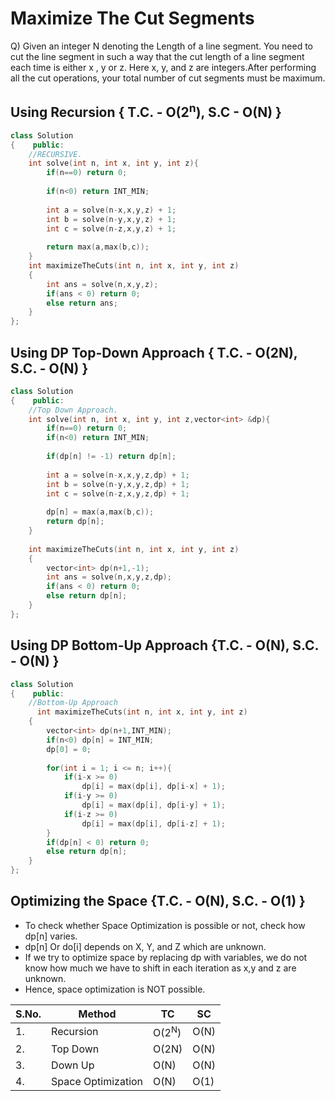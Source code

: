 # Maximize The Cut Segments

Q) Given an integer N denoting the Length of a line segment. You need to cut the line segment in such a way that the cut length of a line segment each time is either x , y or z. Here x, y, and z are integers.After performing all the cut operations, your total number of cut segments must be maximum.

## Using Recursion { T.C. - O(2<sup>n</sup>), S.C - O(N) }
```cpp
class Solution
{    public:
    //RECURSIVE.
    int solve(int n, int x, int y, int z){
        if(n==0) return 0;
        
        if(n<0) return INT_MIN;
        
        int a = solve(n-x,x,y,z) + 1;
        int b = solve(n-y,x,y,z) + 1;
        int c = solve(n-z,x,y,z) + 1;
        
        return max(a,max(b,c));
    }
    int maximizeTheCuts(int n, int x, int y, int z)
    {
        int ans = solve(n,x,y,z);
        if(ans < 0) return 0;
        else return ans; 
    }
};
```

## Using DP Top-Down Approach { T.C. - O(2N), S.C. - O(N) }
```cpp
class Solution
{    public:
    //Top Down Approach.
    int solve(int n, int x, int y, int z,vector<int> &dp){
        if(n==0) return 0;
        if(n<0) return INT_MIN;
        
        if(dp[n] != -1) return dp[n];
        
        int a = solve(n-x,x,y,z,dp) + 1;
        int b = solve(n-y,x,y,z,dp) + 1;
        int c = solve(n-z,x,y,z,dp) + 1;
        
        dp[n] = max(a,max(b,c)); 
        return dp[n];
    }
    
    int maximizeTheCuts(int n, int x, int y, int z)
    {
        vector<int> dp(n+1,-1);
        int ans = solve(n,x,y,z,dp);
        if(ans < 0) return 0;
        else return dp[n]; 
    }
};
```

## Using DP Bottom-Up Approach {T.C. - O(N), S.C. - O(N) }
```cpp
class Solution
{    public:
    //Bottom-Up Approach
      int maximizeTheCuts(int n, int x, int y, int z)
    {
        vector<int> dp(n+1,INT_MIN);
        if(n<0) dp[n] = INT_MIN;
        dp[0] = 0;
        
        for(int i = 1; i <= n; i++){
            if(i-x >= 0)
                dp[i] = max(dp[i], dp[i-x] + 1);
            if(i-y >= 0)
                dp[i] = max(dp[i], dp[i-y] + 1);
            if(i-z >= 0)
                dp[i] = max(dp[i], dp[i-z] + 1);
        }
        if(dp[n] < 0) return 0;
        else return dp[n]; 
    }
};
```

## Optimizing the Space {T.C. - O(N), S.C. - O(1) }
- To check whether Space Optimization is possible or not, check how dp[n] varies.
- dp[n] Or do[i] depends on X, Y, and Z which are unknown.
- If we try to optimize space by replacing dp with variables, we do not know how much we have to shift in each iteration as x,y and z are unknown.
- Hence, space optimization is NOT possible.

|S.No.|Method|TC|SC|
|-----|------|--|--|
|1.|Recursion|O(2<sup>N</sup>)|O(N)|
|2.|Top Down|O(2N)|O(N)|
|3.|Down Up|O(N)|O(N)|
|4.|Space Optimization|O(N)|O(1)|
